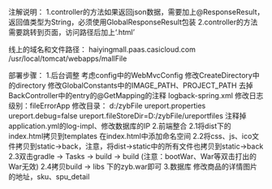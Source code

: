 注解说明：
1.controller的方法如果返回json数据，需要加上@ResponseResult，返回值类型为String，必须使用GlobalResponseResult包装
2.controller的方法需要跳转到页面，访问路径后加上‘.html’

线上的域名和文件路径：
    haiyingmall.paas.casicloud.com
    /usr/local/tomcat/webapps/mallFile

部署步骤：
    1.后台调整
        考虑config中的WebMvcConfig
        修改CreateDirectory中的directory
        修改GlobalConstants中的IMAGE_PATH、PROJECT_PATH
        去掉BackController中的entry的@GetMapping的注释
        logback-spring.xml
            修改日志级别：fileErrorApp
            修改目录：    d:/zybFile
        ureport.properties
            ureport.debug=false
            ureport.fileStoreDir=D:/zybFile/ureportfiles
        注释掉application.yml的log-impl、修改数据库的IP
    2.前端整合
        2.1将dist下的index.html拷贝到templates
            在index.html中添加命名空间<html xmlns:th="http://www.thymeleaf.org">
        2.2将css、js、ico文件拷贝到static->back，注意，将dist->static中的所有文件也拷贝到static->back
        2.3双击gradle -> Tasks -> build -> build
            (注意：bootWar、War等双击打出的War无效)
        2.4拷贝build -> libs 下的zyb.war即可
    3.数据库
        修改商品的详情图片的地址，sku、spu_detail
